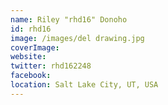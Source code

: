 ```yaml
---
name: Riley "rhd16" Donoho
id: rhd16
image: /images/del drawing.jpg
coverImage:
website:
twitter: rhd162248
facebook:
location: Salt Lake City, UT, USA
---
```

